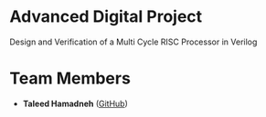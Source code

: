 # Advanced Digital Project

Design and Verification of a Multi Cycle RISC Processor in Verilog

# Team Members

- **Taleed Hamadneh** ([GitHub](https://github.com/taleed606))
